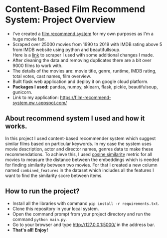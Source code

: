 # Content-Based Film Recommend System: Project                   Overview
  * I've created a [film recommend system](https://film-recommend-system.ew.r.appspot.com/) for my own purposes as I'm a huge movie fan.  
  * Scraped over 25000 movies from 1990 to 2019 with IMDB rating above 5 from IMDB website using python and beautifullsoup.  
    Here is a [link](https://medium.com/better-programming/how-to-scrape-multiple-pages-of-a-website-using-a-python-web-scraper-4e2c641cff8) to scraper I used with some additional changes I made.  
  * After cleaning the data and removing duplicates there are a bit over 9000 films to work with.  
  * The details of the movies are: movie title, genre, runtime, IMDB rating, total votes, cast names, film overview.  
  * Built flask web application and deploy it on google cloud platform.    
  * **Packages I used:** pandas, numpy, sklearn, flask, pickle, beautifulsoup, gunicorn.  
  * Link to my application: https://film-recommend-system.ew.r.appspot.com/  
  
  
## About recommend system I used and how it works.  
   In this project I used content-based recommender system which suggest similar films based on particular keywords. In my case the system uses movie description, actor and        director names, genres data to make these recommendations. To achieve this, I used [cosine similarity](https://www.machinelearningplus.com/nlp/cosine-similarity/) metric for    all movies to measure the distance between the embeddings which is needed for finding similarity between two movies. For that I created a new column named   `combined_features` in the dataset which includes all the features I want to find the similarity score between items.  
  
  
## How to run the project?
  * Install all the libraries with command `pip install -r requirements.txt`.   
  * Clone this repository in your local system.  
  * Open the command prompt from your project directory and run the command `python main.py`.  
  * Go to your browser and type http://127.0.0.1:5000/ in the address bar.  
  * **That's all! Enjoy!**
  
